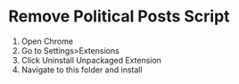 # Remove Political Posts Script

1. Open Chrome
2. Go to Settings>Extensions
3. Click Uninstall Unpackaged Extension
4. Navigate to this folder and install